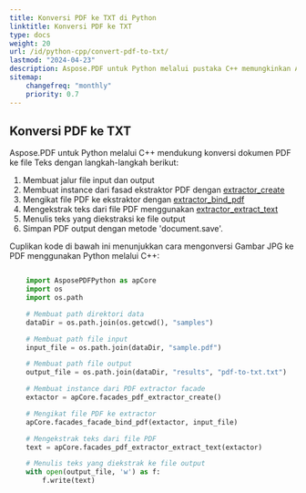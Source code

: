 ```yaml
---
title: Konversi PDF ke TXT di Python
linktitle: Konversi PDF ke TXT
type: docs
weight: 20
url: /id/python-cpp/convert-pdf-to-txt/
lastmod: "2024-04-23"
description: Aspose.PDF untuk Python melalui pustaka C++ memungkinkan Anda mengonversi PDF ke format TXT menggunakan Python.
sitemap:
    changefreq: "monthly"
    priority: 0.7
---
```


## Konversi PDF ke TXT

Aspose.PDF untuk Python melalui C++ mendukung konversi dokumen PDF ke file Teks dengan langkah-langkah berikut:

1. Membuat jalur file input dan output
1. Membuat instance dari fasad ekstraktor PDF dengan [extractor_create](https://reference.aspose.com/pdf/python-cpp/core/extractor_create/)
1. Mengikat file PDF ke ekstraktor dengan [extractor_bind_pdf](https://reference.aspose.com/pdf/python-cpp/core/extractor_bind_pdf/)
1. Mengekstrak teks dari file PDF menggunakan [extractor_extract_text](https://reference.aspose.com/pdf/python-cpp/core/extractor_extract_text/)
1. Menulis teks yang diekstraksi ke file output
1. Simpan PDF output dengan metode 'document.save'.

Cuplikan kode di bawah ini menunjukkan cara mengonversi Gambar JPG ke PDF menggunakan Python melalui C++:

```python

    import AsposePDFPython as apCore
    import os
    import os.path

    # Membuat path direktori data
    dataDir = os.path.join(os.getcwd(), "samples")

    # Membuat path file input
    input_file = os.path.join(dataDir, "sample.pdf")

    # Membuat path file output
    output_file = os.path.join(dataDir, "results", "pdf-to-txt.txt")

    # Membuat instance dari PDF extractor facade
    extactor = apCore.facades_pdf_extractor_create()

    # Mengikat file PDF ke extractor
    apCore.facades_facade_bind_pdf(extactor, input_file)

    # Mengekstrak teks dari file PDF
    text = apCore.facades_pdf_extractor_extract_text(extactor)

    # Menulis teks yang diekstrak ke file output
    with open(output_file, 'w') as f:
        f.write(text)
```